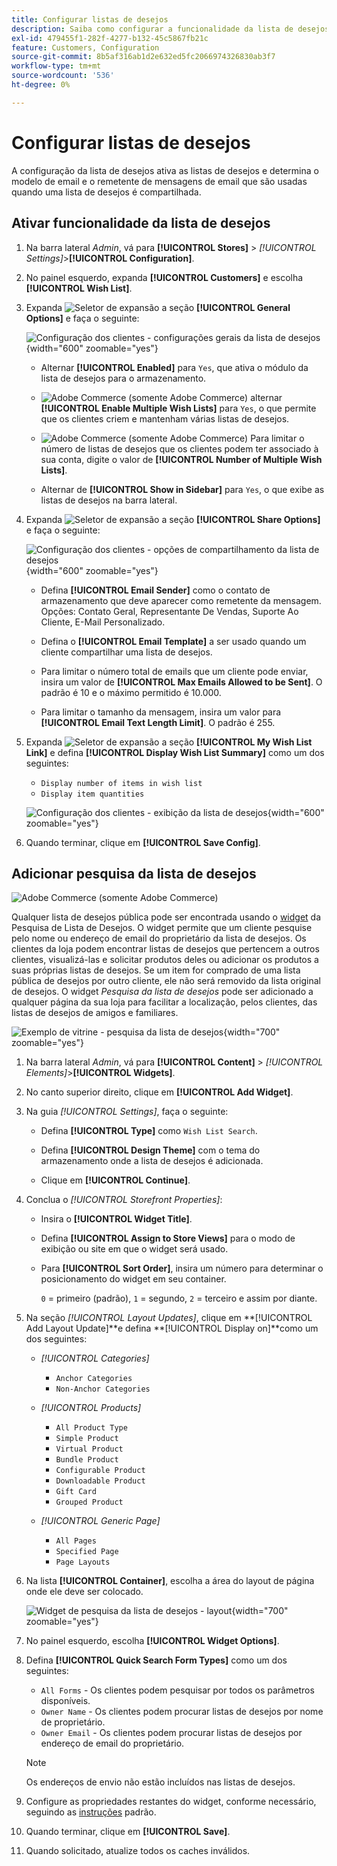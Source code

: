 ```yaml
---
title: Configurar listas de desejos
description: Saiba como configurar a funcionalidade da lista de desejos para seus clientes da loja.
exl-id: 479455f1-282f-4277-b132-45c5867fb21c
feature: Customers, Configuration
source-git-commit: 8b5af316ab1d2e632ed5fc2066974326830ab3f7
workflow-type: tm+mt
source-wordcount: '536'
ht-degree: 0%

---
```


# Configurar listas de desejos

A configuração da lista de desejos ativa as listas de desejos e determina o modelo de email e o remetente de mensagens de email que são usadas quando uma lista de desejos é compartilhada.

## Ativar funcionalidade da lista de desejos

1. Na barra lateral _Admin_, vá para **[!UICONTROL Stores]** > _[!UICONTROL Settings]_>**[!UICONTROL Configuration]**.

1. No painel esquerdo, expanda **[!UICONTROL Customers]** e escolha **[!UICONTROL Wish List]**.

1. Expanda ![Seletor de expansão](../assets/icon-display-expand.png) a seção **[!UICONTROL General Options]** e faça o seguinte:

   ![Configuração dos clientes - configurações gerais da lista de desejos](../configuration-reference/customers/assets/wishlist-general-options.png){width="600" zoomable="yes"}

   - Alternar **[!UICONTROL Enabled]** para `Yes`, que ativa o módulo da lista de desejos para o armazenamento.

   - ![Adobe Commerce](../assets/adobe-logo.svg) (somente Adobe Commerce) alternar **[!UICONTROL Enable Multiple Wish Lists]** para `Yes`, o que permite que os clientes criem e mantenham várias listas de desejos.

   - ![Adobe Commerce](../assets/adobe-logo.svg) (somente Adobe Commerce) Para limitar o número de listas de desejos que os clientes podem ter associado à sua conta, digite o valor de **[!UICONTROL Number of Multiple Wish Lists]**.

   - Alternar de **[!UICONTROL Show in Sidebar]** para `Yes`, o que exibe as listas de desejos na barra lateral.

1. Expanda ![Seletor de expansão](../assets/icon-display-expand.png) a seção **[!UICONTROL Share Options]** e faça o seguinte:

   ![Configuração dos clientes - opções de compartilhamento da lista de desejos](../configuration-reference/customers/assets/wishlist-share-options.png){width="600" zoomable="yes"}

   - Defina **[!UICONTROL Email Sender]** como o contato de armazenamento que deve aparecer como remetente da mensagem. Opções: Contato Geral, Representante De Vendas, Suporte Ao Cliente, E-Mail Personalizado.

   - Defina o **[!UICONTROL Email Template]** a ser usado quando um cliente compartilhar uma lista de desejos.

   - Para limitar o número total de emails que um cliente pode enviar, insira um valor de **[!UICONTROL Max Emails Allowed to be Sent]**. O padrão é 10 e o máximo permitido é 10.000.

   - Para limitar o tamanho da mensagem, insira um valor para **[!UICONTROL Email Text Length Limit]**. O padrão é 255.

1. Expanda ![Seletor de expansão](../assets/icon-display-expand.png) a seção **[!UICONTROL My Wish List Link]** e defina **[!UICONTROL Display Wish List Summary]** como um dos seguintes:

   - `Display number of items in wish list`
   - `Display item quantities`

   ![Configuração dos clientes - exibição da lista de desejos](../configuration-reference/customers/assets/wishlist-my-wishlist-link.png){width="600" zoomable="yes"}

1. Quando terminar, clique em **[!UICONTROL Save Config]**.

## Adicionar pesquisa da lista de desejos

![Adobe Commerce](../assets/adobe-logo.svg) (somente Adobe Commerce)

Qualquer lista de desejos pública pode ser encontrada usando o [widget](../content-design/widgets.md) da Pesquisa de Lista de Desejos. O widget permite que um cliente pesquise pelo nome ou endereço de email do proprietário da lista de desejos. Os clientes da loja podem encontrar listas de desejos que pertencem a outros clientes, visualizá-las e solicitar produtos deles ou adicionar os produtos a suas próprias listas de desejos. Se um item for comprado de uma lista pública de desejos por outro cliente, ele não será removido da lista original de desejos. O widget _Pesquisa da lista de desejos_ pode ser adicionado a qualquer página da sua loja para facilitar a localização, pelos clientes, das listas de desejos de amigos e familiares.

![Exemplo de vitrine - pesquisa da lista de desejos](./assets/storefront-wishlist-search.png){width="700" zoomable="yes"}

1. Na barra lateral _Admin_, vá para **[!UICONTROL Content]** > _[!UICONTROL Elements]_>**[!UICONTROL Widgets]**.

1. No canto superior direito, clique em **[!UICONTROL Add Widget]**.

1. Na guia _[!UICONTROL Settings]_, faça o seguinte:

   - Defina **[!UICONTROL Type]** como `Wish List Search`.

   - Defina **[!UICONTROL Design Theme]** com o tema do armazenamento onde a lista de desejos é adicionada.

   - Clique em **[!UICONTROL Continue]**.

1. Conclua o _[!UICONTROL Storefront Properties]_:

   - Insira o **[!UICONTROL Widget Title]**.

   - Defina **[!UICONTROL Assign to Store Views]** para o modo de exibição ou site em que o widget será usado.

   - Para **[!UICONTROL Sort Order]**, insira um número para determinar o posicionamento do widget em seu container.

     `0` = primeiro (padrão), `1` = segundo, `2` = terceiro e assim por diante.

1. Na seção _[!UICONTROL Layout Updates]_, clique em **[!UICONTROL Add Layout Update]**e defina **[!UICONTROL Display on]**como um dos seguintes:

   - _[!UICONTROL Categories]_

      - `Anchor Categories`
      - `Non-Anchor Categories`

   - _[!UICONTROL Products]_

      - `All Product Type`
      - `Simple Product`
      - `Virtual Product`
      - `Bundle Product`
      - `Configurable Product`
      - `Downloadable Product`
      - `Gift Card`
      - `Grouped Product`

   - _[!UICONTROL Generic Page]_

      - `All Pages`
      - `Specified Page`
      - `Page Layouts`

1. Na lista **[!UICONTROL Container]**, escolha a área do layout de página onde ele deve ser colocado.

   ![Widget de pesquisa da lista de desejos - layout](./assets/widget-wishlist-search-storefront.png){width="700" zoomable="yes"}

1. No painel esquerdo, escolha **[!UICONTROL Widget Options]**.

1. Defina **[!UICONTROL Quick Search Form Types]** como um dos seguintes:

   - `All Forms` - Os clientes podem pesquisar por todos os parâmetros disponíveis.
   - `Owner Name` - Os clientes podem procurar listas de desejos por nome de proprietário.
   - `Owner Email` - Os clientes podem procurar listas de desejos por endereço de email do proprietário.

   >[!NOTE]
   >
   >Os endereços de envio não estão incluídos nas listas de desejos.

1. Configure as propriedades restantes do widget, conforme necessário, seguindo as [instruções](../content-design/widget-create.md) padrão.

1. Quando terminar, clique em **[!UICONTROL Save]**.

1. Quando solicitado, atualize todos os caches inválidos.
